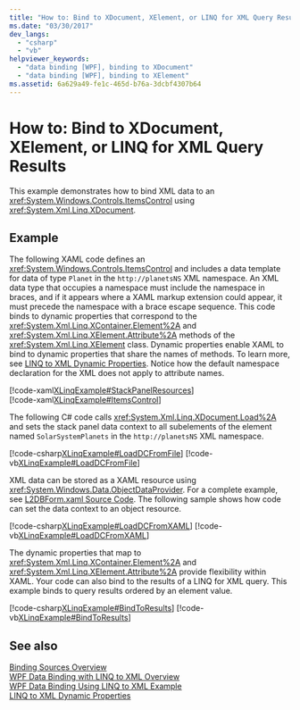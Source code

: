 ```yaml
---
title: "How to: Bind to XDocument, XElement, or LINQ for XML Query Results"
ms.date: "03/30/2017"
dev_langs: 
  - "csharp"
  - "vb"
helpviewer_keywords: 
  - "data binding [WPF], binding to XDocument"
  - "data binding [WPF], binding to XElement"
ms.assetid: 6a629a49-fe1c-465d-b76a-3dcbf4307b64
---
```

# How to: Bind to XDocument, XElement, or LINQ for XML Query Results
This example demonstrates how to bind XML data to an <xref:System.Windows.Controls.ItemsControl> using <xref:System.Xml.Linq.XDocument>.  
  
## Example  
 The following XAML code defines an <xref:System.Windows.Controls.ItemsControl> and includes a data template for data of type `Planet` in the `http://planetsNS` XML namespace. An XML data type that occupies a namespace must include the namespace in braces, and if it appears where a XAML markup extension could appear, it must precede the namespace with a brace escape sequence. This code binds to dynamic properties that correspond to the <xref:System.Xml.Linq.XContainer.Element%2A> and <xref:System.Xml.Linq.XElement.Attribute%2A> methods of the <xref:System.Xml.Linq.XElement> class. Dynamic properties enable XAML to bind to dynamic properties that share the names of methods. To learn more, see [LINQ to XML Dynamic Properties](/visualstudio/designers/linq-to-xml-dynamic-properties). Notice how the default namespace declaration for the XML does not apply to attribute names.  
  
 [!code-xaml[XLinqExample#StackPanelResources](../../../../samples/snippets/csharp/VS_Snippets_Wpf/XLinqExample/CSharp/Window1.xaml#stackpanelresources)]  
[!code-xaml[XLinqExample#ItemsControl](../../../../samples/snippets/csharp/VS_Snippets_Wpf/XLinqExample/CSharp/Window1.xaml#itemscontrol)]  
  
 The following C# code calls <xref:System.Xml.Linq.XDocument.Load%2A> and sets the stack panel data context to all subelements of the element named `SolarSystemPlanets` in the `http://planetsNS` XML namespace.  
  
 [!code-csharp[XLinqExample#LoadDCFromFile](../../../../samples/snippets/csharp/VS_Snippets_Wpf/XLinqExample/CSharp/Window1.xaml.cs#loaddcfromfile)]
 [!code-vb[XLinqExample#LoadDCFromFile](../../../../samples/snippets/visualbasic/VS_Snippets_Wpf/XLinqExample/visualbasic/window1.xaml.vb#loaddcfromfile)]  
  
 XML data can be stored as a XAML resource using <xref:System.Windows.Data.ObjectDataProvider>. For a complete example, see  [L2DBForm.xaml Source Code](https://msdn.microsoft.com/library/624e96d4-6d27-4195-8ac2-2f3835f6c57e). The following sample shows how code can set the data context to an object resource.  
  
 [!code-csharp[XLinqExample#LoadDCFromXAML](../../../../samples/snippets/csharp/VS_Snippets_Wpf/XLinqExample/CSharp/Window1.xaml.cs#loaddcfromxaml)]
 [!code-vb[XLinqExample#LoadDCFromXAML](../../../../samples/snippets/visualbasic/VS_Snippets_Wpf/XLinqExample/visualbasic/window1.xaml.vb#loaddcfromxaml)]  
  
 The dynamic properties that map to <xref:System.Xml.Linq.XContainer.Element%2A> and <xref:System.Xml.Linq.XElement.Attribute%2A> provide flexibility within XAML. Your code can also bind to the results of a LINQ for XML query. This example binds to query results ordered by an element value.  
  
 [!code-csharp[XLinqExample#BindToResults](../../../../samples/snippets/csharp/VS_Snippets_Wpf/XLinqExample/CSharp/Window1.xaml.cs#bindtoresults)]
 [!code-vb[XLinqExample#BindToResults](../../../../samples/snippets/visualbasic/VS_Snippets_Wpf/XLinqExample/visualbasic/window1.xaml.vb#bindtoresults)]  
  
## See also
 [Binding Sources Overview](../../../../docs/framework/wpf/data/binding-sources-overview.md)  
 [WPF Data Binding with LINQ to XML Overview](/visualstudio/designers/wpf-data-binding-with-linq-to-xml-overview)  
 [WPF Data Binding Using LINQ to XML Example](/visualstudio/designers/wpf-data-binding-using-linq-to-xml-example)  
 [LINQ to XML Dynamic Properties](/visualstudio/designers/linq-to-xml-dynamic-properties)
